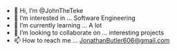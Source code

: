 - 👋 Hi, I’m @JohnTheTeke
- 👀 I’m interested in ... Software Engineering
- 🌱 I’m currently learning ... A lot
- 💞️ I’m looking to collaborate on ... interesting projects
- 📫 How to reach me ... JonathanButler606@gmail.com

<!---
JohnTheTeke/JohnTheTeke is a ✨ special ✨ repository because its `README.md` (this file) appears on your GitHub profile.
You can click the Preview link to take a look at your changes.
--->
